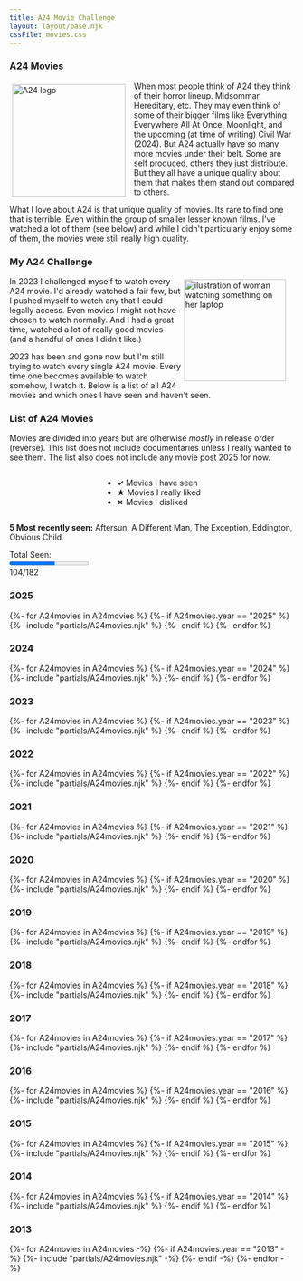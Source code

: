 ```yaml
---
title: A24 Movie Challenge
layout: layout/base.njk
cssFile: movies.css
---
```



<div class="textbox">
<h3>A24 Movies</h3>
<div style="float: left; width: 200px; margin: 5px; margin-right:15px;"><img src="/images/movies/a24.png" alt="A24 logo" style="width: 200px; "></div>

 <p>When most people think of A24 they think of their horror lineup. Midsommar, Hereditary, etc. They may even think of some of their bigger films like Everything Everywhere All At Once, Moonlight, and the upcoming (at time of writing) Civil War (2024). But A24 actually have so many more movies under their belt. Some are self produced, others they just distribute. But they all have a unique quality about them that makes them stand out compared to others.</p>

<p>What I love about A24 is that unique quality of movies. Its rare to find one that is terrible. Even within the group of smaller lesser known films. I've watched a lot of them (see below) and while I didn't particularly enjoy some of them, the movies were still really high quality.</p>
</div>

<div class="textbox">
<h3>My A24 Challenge</h3>
<div style="float: right; width: 180px; margin: 5px; margin-right:15px;"><img src="/images/movies/watchingmovies.png" alt="ilustration of woman watching something on her laptop" style="width: 180px; "></div>
 
In 2023 I challenged myself to watch every A24 movie. I'd already watched a fair few, but I pushed myself to watch any that I could legally access. Even movies I might not have chosen to watch normally. And I had a great time, watched a lot of really good movies (and a handful of ones I didn't like.)   

2023 has been and gone now but I'm still trying to watch every single A24 movie. Every time one becomes available to watch somehow, I watch it. Below is a list of all A24 movies and which ones I have seen and haven't seen.
 
</div>


<div class="textbox">
<h3>List of A24 Movies</h3>
             <p>Movies are divided into years but are otherwise <i>mostly</i> in release order (reverse). This list does not include documentaries unless I really wanted to see them. The list also does not include any movie post 2025 for now. </p>

<div style="display: table; margin:auto;">
<ul>     
  <li><strong>&#10003;</strong> Movies I have seen</li>
  <li><strong>&#9733;</strong> Movies I really liked</li>
  <li><strong>✗</strong> Movies I disliked</li> 
</ul>       
</div>

<p><strong>5 Most recently seen:</strong> Aftersun, A Different Man, The Exception, Eddington, Obvious Child</p>

<div class="A24progress">
<div>Total Seen:</div>
<div><progress value="104"  max="182"></progress></div>
<div>104/182</div>
</div><!--progress-->

</div>

<div class="textbox">

### 2025 

  <div class="A24">
    {%- for A24movies in A24movies %}
      {%- if A24movies.year == "2025" %} 
        {%- include "partials/A24movies.njk" %}
      {%- endif %}
    {%- endfor %}
  </div>

</div>


<div class="textbox">

### 2024 

  <div class="A24">
    {%- for A24movies in A24movies %}
      {%- if A24movies.year == "2024" %} 
        {%- include "partials/A24movies.njk" %}
      {%- endif %}
    {%- endfor %}
  </div>

</div>

<div class="textbox">

### 2023 

  <div class="A24">
    {%- for A24movies in A24movies %}
      {%- if A24movies.year == "2023" %} 
        {%- include "partials/A24movies.njk" %}
      {%- endif %}
    {%- endfor %}
  </div>

</div>

<div class="textbox">

### 2022 

  <div class="A24">
    {%- for A24movies in A24movies %}
      {%- if A24movies.year == "2022" %} 
        {%- include "partials/A24movies.njk" %}
      {%- endif %}
    {%- endfor %}
  </div>

</div>


<div class="textbox">

### 2021 

  <div class="A24">
    {%- for A24movies in A24movies %}
      {%- if A24movies.year == "2021" %} 
        {%- include "partials/A24movies.njk" %}
      {%- endif %}
    {%- endfor %}
  </div>

</div>

<div class="textbox">

### 2020 

  <div class="A24">
    {%- for A24movies in A24movies %}
      {%- if A24movies.year == "2020" %} 
        {%- include "partials/A24movies.njk" %}
      {%- endif %}
    {%- endfor %}
  </div>

</div>

<div class="textbox">

### 2019 

  <div class="A24">
    {%- for A24movies in A24movies %}
      {%- if A24movies.year == "2019" %} 
        {%- include "partials/A24movies.njk" %}
      {%- endif %}
    {%- endfor %}
  </div>

</div>

<div class="textbox">

### 2018 

  <div class="A24">
    {%- for A24movies in A24movies %}
      {%- if A24movies.year == "2018" %} 
        {%- include "partials/A24movies.njk" %}
      {%- endif %}
    {%- endfor %}
  </div>

</div>

<div class="textbox">

### 2017 

  <div class="A24">
    {%- for A24movies in A24movies %}
      {%- if A24movies.year == "2017" %} 
        {%- include "partials/A24movies.njk" %}
      {%- endif %}
    {%- endfor %}
  </div>

</div>

<div class="textbox">

### 2016 

  <div class="A24">
    {%- for A24movies in A24movies %}
      {%- if A24movies.year == "2016" %} 
        {%- include "partials/A24movies.njk" %}
      {%- endif %}
    {%- endfor %}
  </div>

</div>

<div class="textbox">

### 2015 

  <div class="A24">
    {%- for A24movies in A24movies %}
      {%- if A24movies.year == "2015" %} 
        {%- include "partials/A24movies.njk" %}
      {%- endif %}
    {%- endfor %}
  </div>

</div>

<div class="textbox">

### 2014 

  <div class="A24">
    {%- for A24movies in A24movies %}
      {%- if A24movies.year == "2014" %} 
        {%- include "partials/A24movies.njk" %}
      {%- endif %}
    {%- endfor %}
  </div>

</div>



<div class="textbox">

### 2013 

  <div class="A24">
    {%- for A24movies in A24movies -%}
      {%- if A24movies.year == "2013" -%} 
        {%- include "partials/A24movies.njk" -%}
      {%- endif -%}
    {%- endfor -%}
  </div>

</div>



